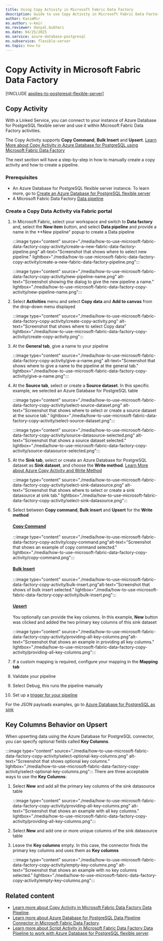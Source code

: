 ```yaml
---
title: Using Copy Activity in Microsoft Fabric Data Factory
description: Guide to use Copy Activity in Microsoft Fabric Data Factory for Azure Database for PostgreSQL
author: KazimMir
ms.author: v-kmir
ms.reviewer: danyal.bukhari
ms.date: 04/25/2025
ms.service: azure-database-postgresql
ms.subservice: flexible-server
ms.topic: how-to
---
```


# Copy Activity in Microsoft Fabric Data Factory

[!INCLUDE [applies-to-postgresql-flexible-server](~/reusable-content/ce-skilling/azure/includes/postgresql/includes/applies-to-postgresql-flexible-server.md)]

## Copy Activity

With a Linked Service, you can connect to your instance of Azure Database for PostgreSQL flexible server and use it within Microsoft Fabric Data Factory activities.

The Copy Activity supports **Copy Command**, **Bulk Insert** and **Upsert**. [Learn More about Copy Activity in Azure Database for PostgreSQL using Microsoft Fabric Data Factory](/fabric/data-factory/connector-azure-database-for-postgresql-copy-activity)

The next section will have a step-by-step in how to manually create a copy activity and how to create a pipeline. 

### Prerequisites

- An Azure Database for PostgreSQL flexible server instance. To learn more, go to [Create an Azure Database for PostgreSQL flexible server](/azure/postgresql/flexible-server/quickstart-create-server)
- A Microsoft Fabric Data Factory [Data pipeline](/fabric/data-factory/pipeline-landing-page)

### Create a Copy Data Activity via Fabric portal

1. In Microsoft Fabric, select your workspace and switch to **Data factory** and, select the **New item** button, and select **Data pipeline** and provide a name in the **New pipeline" popup to create a Data pipeline

   :::image type="content" source="./media/how-to-use-microsoft-fabric-data-factory-copy-activity/create-a-new-fabric-data-factory-pipeline.png" alt-text="Screenshot that shows where to select new pipeline." lightbox="./media/how-to-use-microsoft-fabric-data-factory-copy-activity/create-a-new-fabric-data-factory-pipeline.png":::

   :::image type="content" source="./media/how-to-use-microsoft-fabric-data-factory-copy-activity/new-pipeline-name.png" alt-text="Screenshot showing the dialog to give the new pipeline a name." lightbox="./media/how-to-use-microsoft-fabric-data-factory-copy-activity/new-pipeline-name.png":::


1. Select  **Activities** menu and select **Copy data** and **Add to canvas** from the drop-down menu displayed

   :::image type="content" source="./media/how-to-use-microsoft-fabric-data-factory-copy-activity/create-copy-activity.png" alt-text="Screenshot that shows where to select Copy data" lightbox="./media/how-to-use-microsoft-fabric-data-factory-copy-activity/create-copy-activity.png":::

1. At the **General tab**, give a name to your pipeline

   :::image type="content" source="./media/how-to-use-microsoft-fabric-data-factory-copy-activity/give-a-name.png" alt-text="Screenshot that shows where to give a name to the pipeline at the general tab." lightbox="./media/how-to-use-microsoft-fabric-data-factory-copy-activity/give-a-name.png":::


1. At the **Source tab**, select or create a **Source dataset**. In this specific example, we selected an Azure Database for PostgreSQL table

   :::image type="content" source="./media/how-to-use-microsoft-fabric-data-factory-copy-activity/select-source-dataset.png" alt-text="Screenshot that shows where to select or create a source dataset at the source tab." lightbox="./media/how-to-use-microsoft-fabric-data-factory-copy-activity/select-source-dataset.png":::

   :::image type="content" source="./media/how-to-use-microsoft-fabric-data-factory-copy-activity/source-datasource-selected.png" alt-text="Screenshot that shows a source dataset selected." lightbox="./media/how-to-use-microsoft-fabric-data-factory-copy-activity/source-datasource-selected.png":::

1. At the **Sink tab**, select or create an Azure Database for PostgreSQL dataset as **Sink dataset**, and  choose the **Write method**. [Learn More about Azure Copy Activity and Write Method](/azure/data-factory/connector-azure-database-for-postgresql?tabs=data-factory)

   :::image type="content" source="./media/how-to-use-microsoft-fabric-data-factory-copy-activity/select-sink-datasource.png" alt-text="Screenshot that shows where to select or create a sink datasource at sink tab." lightbox="./media/how-to-use-microsoft-fabric-data-factory-copy-activity/select-sink-datasource.png":::

1. Select between **Copy command**, **Bulk insert** and **Upsert** for the **Write method**  
    
   #### [Copy Command](#tab/copy-command)
          
   :::image type="content" source="./media/how-to-use-microsoft-fabric-data-factory-copy-activity/copy-command.png"alt-text="Screenshot that shows an example of copy command selected." lightbox="./media/how-to-use-microsoft-fabric-data-factory-copy-activity/copy-command.png":::

   #### [Bulk Insert](#tab/bulk-insert)
      
   :::image type="content" source="./media/how-to-use-microsoft-fabric-data-factory-copy-activity/bulk-insert.png"alt-text="Screenshot that shows of bulk insert selected." lightbox="./media/how-to-use-microsoft-fabric-data-factory-copy-activity/bulk-insert.png":::

   #### [Upsert](#tab/upsert)
       
   You optionally can provide the key columns. In this example, **New** button was clicked and added the two primary key columns of this sink dataset
      
   :::image type="content" source="./media/how-to-use-microsoft-fabric-data-factory-copy-activity/providing-all-key-columns.png"alt-text="Screenshot that shows an example in providing all key columns." lightbox="./media/how-to-use-microsoft-fabric-data-factory-copy-activity/providing-all-key-columns.png":::
   

1. If a custom mapping is required, configure your mapping in the **Mapping tab**
1. Validate your pipeline
1. Select Debug, this runs the pipeline manually
1. Set up a [trigger for your pipeline](/azure/data-factory/concepts-pipeline-execution-triggers)

For the JSON payloads examples, go to [Azure Database for PostgreSQL as sink](/azure/data-factory/connector-azure-database-for-postgresql?tabs=data-factory#azure-database-for-postgresql-as-sink)

## Key Columns Behavior on Upsert

When upserting data using the Azure Database for PostgreSQL connector, you can specify optional fields called **Key Columns**.

:::image type="content" source="./media/how-to-use-microsoft-fabric-data-factory-copy-activity/select-optional-key-columns.png" alt-text="Screenshot that shows optional key columns." lightbox="./media/how-to-use-microsoft-fabric-data-factory-copy-activity/select-optional-key-columns.png":::
There are three acceptable ways to use the **Key Columns**:
1. Select **New** and add all the primary key columns of the sink datasource table

   :::image type="content" source="./media/how-to-use-microsoft-fabric-data-factory-copy-activity/providing-all-key-columns.png" alt-text="Screenshot that shows an example with all key columns." lightbox="./media/how-to-use-microsoft-fabric-data-factory-copy-activity/providing-all-key-columns.png":::

1. Select **New** and add one or more unique columns of the sink datasource table
1. Leave the **Key columns** empty. In this case, the connector finds the primary key columns and uses them as **Key columns**

   :::image type="content" source="./media/how-to-use-microsoft-fabric-data-factory-copy-activity/empty-key-columns.png" alt-text="Screenshot that shows an example with no key columns selected." lightbox="./media/how-to-use-microsoft-fabric-data-factory-copy-activity/empty-key-columns.png":::

## Related content

- [Learn more about Copy Activity in Microsoft Fabric Data Factory Data Pipeline](/fabric/data-factory/connector-azure-database-for-postgresql-copy-activity).
- [Learn more about Azure Database for PostgreSQL Data Pipeline Connector in Microsoft Fabric Data Factory](/fabric/data-factory/connector-azure-database-for-postgresql-overview).
- [Learn more about Script Activity in Microsoft Fabric Data Factory Data Pipeline to work with Azure Database for PostgreSQL flexible server](how-to-use-microsoft-fabric-data-factory-script-activity.md).